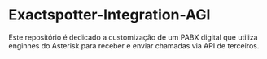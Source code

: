 # Exactspotter-Integration-AGI
Este repositório é dedicado a customização de um PABX digital que utiliza enginnes do Asterisk para receber e enviar chamadas via API de terceiros.
